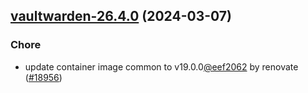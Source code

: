 

## [vaultwarden-26.4.0](https://github.com/truecharts/charts/compare/vaultwarden-26.3.0...vaultwarden-26.4.0) (2024-03-07)

### Chore



- update container image common to v19.0.0[@eef2062](https://github.com/eef2062) by renovate ([#18956](https://github.com/truecharts/charts/issues/18956))